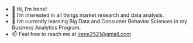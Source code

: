 - 👋 Hi, I’m Irene!
- 👀 I’m interested in all things market research and data analysis.
- 🌱 I’m currently learning Big Data and Consumer Behavior Sciences in my Business Analytics Program.
- 📫 Feel free to reach me at irene2521@gmail.com

<!---
ibaeee2521/ibaeee2521 is a ✨ special ✨ repository because its `README.md` (this file) appears on your GitHub profile.
You can click the Preview link to take a look at your changes.
--->
